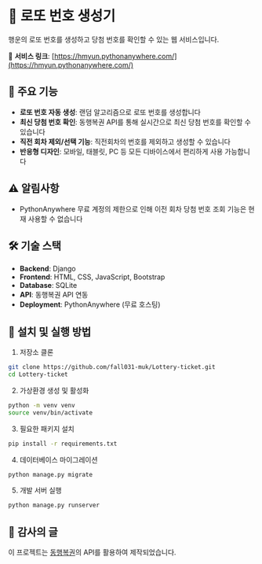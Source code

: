# 🎱 로또 번호 생성기

행운의 로또 번호를 생성하고 당첨 번호를 확인할 수 있는 웹 서비스입니다.

🔗 **서비스 링크**: [https://hmyun.pythonanywhere.com/](https://hmyun.pythonanywhere.com/)

## 🌟 주요 기능

- **로또 번호 자동 생성**: 랜덤 알고리즘으로 로또 번호를 생성합니다
- **최신 당첨 번호 확인**: 동행복권 API를 통해 실시간으로 최신 당첨 번호를 확인할 수 있습니다
- **직전 회차 제외/선택 기능**: 직전회차의 번호를 제외하고 생성할 수 있습니다
- **반응형 디자인**: 모바일, 태블릿, PC 등 모든 디바이스에서 편리하게 사용 가능합니다

## ⚠️ 알림사항

- PythonAnywhere 무료 계정의 제한으로 인해 이전 회차 당첨 번호 조회 기능은 현재 사용할 수 없습니다

## 🛠 기술 스택

- **Backend**: Django
- **Frontend**: HTML, CSS, JavaScript, Bootstrap
- **Database**: SQLite
- **API**: 동행복권 API 연동
- **Deployment**: PythonAnywhere (무료 호스팅)

## 🚀 설치 및 실행 방법

1. 저장소 클론
```bash
git clone https://github.com/fall031-muk/Lottery-ticket.git
cd Lottery-ticket
```

2. 가상환경 생성 및 활성화
```bash
python -m venv venv
source venv/bin/activate
```

3. 필요한 패키지 설치
```bash
pip install -r requirements.txt
```

4. 데이터베이스 마이그레이션
```bash
python manage.py migrate
```

5. 개발 서버 실행
```bash
python manage.py runserver
```


## 🙏 감사의 글

이 프로젝트는 [동행복권](https://www.dhlottery.co.kr/)의 API를 활용하여 제작되었습니다.
